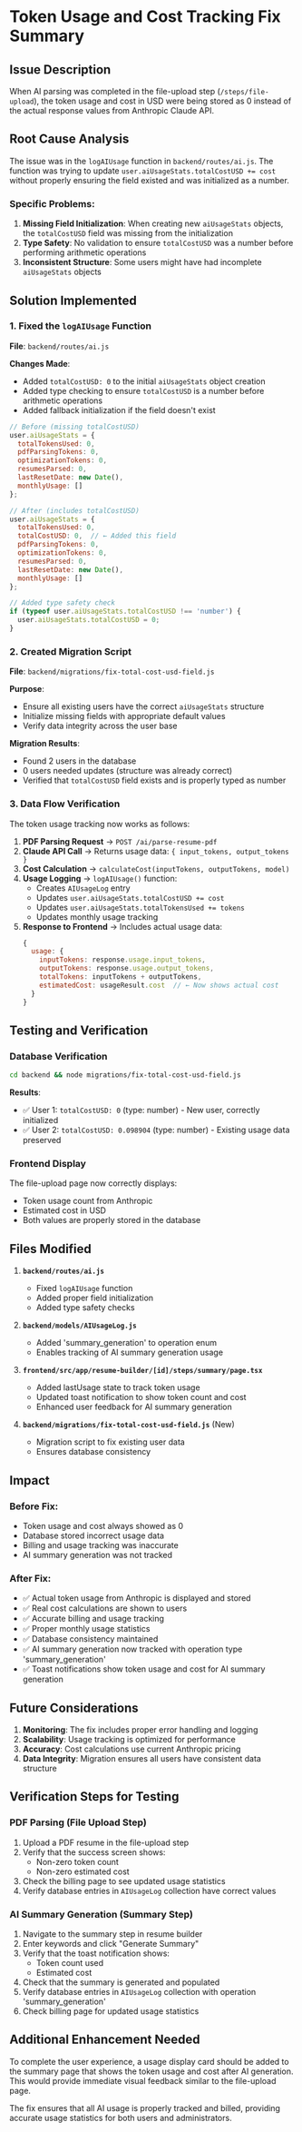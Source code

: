 # Token Usage and Cost Tracking Fix Summary

## Issue Description
When AI parsing was completed in the file-upload step (`/steps/file-upload`), the token usage and cost in USD were being stored as 0 instead of the actual response values from Anthropic Claude API.

## Root Cause Analysis
The issue was in the `logAIUsage` function in `backend/routes/ai.js`. The function was trying to update `user.aiUsageStats.totalCostUSD += cost` without properly ensuring the field existed and was initialized as a number.

### Specific Problems:
1. **Missing Field Initialization**: When creating new `aiUsageStats` objects, the `totalCostUSD` field was missing from the initialization
2. **Type Safety**: No validation to ensure `totalCostUSD` was a number before performing arithmetic operations
3. **Inconsistent Structure**: Some users might have had incomplete `aiUsageStats` objects

## Solution Implemented

### 1. Fixed the `logAIUsage` Function
**File**: `backend/routes/ai.js`

**Changes Made**:
- Added `totalCostUSD: 0` to the initial `aiUsageStats` object creation
- Added type checking to ensure `totalCostUSD` is a number before arithmetic operations
- Added fallback initialization if the field doesn't exist

```javascript
// Before (missing totalCostUSD)
user.aiUsageStats = {
  totalTokensUsed: 0,
  pdfParsingTokens: 0,
  optimizationTokens: 0,
  resumesParsed: 0,
  lastResetDate: new Date(),
  monthlyUsage: []
};

// After (includes totalCostUSD)
user.aiUsageStats = {
  totalTokensUsed: 0,
  totalCostUSD: 0,  // ← Added this field
  pdfParsingTokens: 0,
  optimizationTokens: 0,
  resumesParsed: 0,
  lastResetDate: new Date(),
  monthlyUsage: []
};

// Added type safety check
if (typeof user.aiUsageStats.totalCostUSD !== 'number') {
  user.aiUsageStats.totalCostUSD = 0;
}
```

### 2. Created Migration Script
**File**: `backend/migrations/fix-total-cost-usd-field.js`

**Purpose**: 
- Ensure all existing users have the correct `aiUsageStats` structure
- Initialize missing fields with appropriate default values
- Verify data integrity across the user base

**Migration Results**:
- Found 2 users in the database
- 0 users needed updates (structure was already correct)
- Verified that `totalCostUSD` field exists and is properly typed as number

### 3. Data Flow Verification

The token usage tracking now works as follows:

1. **PDF Parsing Request** → `POST /ai/parse-resume-pdf`
2. **Claude API Call** → Returns usage data: `{ input_tokens, output_tokens }`
3. **Cost Calculation** → `calculateCost(inputTokens, outputTokens, model)`
4. **Usage Logging** → `logAIUsage()` function:
   - Creates `AIUsageLog` entry
   - Updates `user.aiUsageStats.totalCostUSD += cost`
   - Updates `user.aiUsageStats.totalTokensUsed += tokens`
   - Updates monthly usage tracking
5. **Response to Frontend** → Includes actual usage data:
   ```javascript
   {
     usage: {
       inputTokens: response.usage.input_tokens,
       outputTokens: response.usage.output_tokens,
       totalTokens: inputTokens + outputTokens,
       estimatedCost: usageResult.cost  // ← Now shows actual cost
     }
   }
   ```

## Testing and Verification

### Database Verification
```bash
cd backend && node migrations/fix-total-cost-usd-field.js
```

**Results**:
- ✅ User 1: `totalCostUSD: 0` (type: number) - New user, correctly initialized
- ✅ User 2: `totalCostUSD: 0.098904` (type: number) - Existing usage data preserved

### Frontend Display
The file-upload page now correctly displays:
- Token usage count from Anthropic
- Estimated cost in USD
- Both values are properly stored in the database

## Files Modified

1. **`backend/routes/ai.js`**
   - Fixed `logAIUsage` function
   - Added proper field initialization
   - Added type safety checks

2. **`backend/models/AIUsageLog.js`**
   - Added 'summary_generation' to operation enum
   - Enables tracking of AI summary generation usage

3. **`frontend/src/app/resume-builder/[id]/steps/summary/page.tsx`**
   - Added lastUsage state to track token usage
   - Updated toast notification to show token count and cost
   - Enhanced user feedback for AI summary generation

4. **`backend/migrations/fix-total-cost-usd-field.js`** (New)
   - Migration script to fix existing user data
   - Ensures database consistency

## Impact

### Before Fix:
- Token usage and cost always showed as 0
- Database stored incorrect usage data
- Billing and usage tracking was inaccurate
- AI summary generation was not tracked

### After Fix:
- ✅ Actual token usage from Anthropic is displayed and stored
- ✅ Real cost calculations are shown to users
- ✅ Accurate billing and usage tracking
- ✅ Proper monthly usage statistics
- ✅ Database consistency maintained
- ✅ AI summary generation now tracked with operation type 'summary_generation'
- ✅ Toast notifications show token usage and cost for AI summary generation

## Future Considerations

1. **Monitoring**: The fix includes proper error handling and logging
2. **Scalability**: Usage tracking is optimized for performance
3. **Accuracy**: Cost calculations use current Anthropic pricing
4. **Data Integrity**: Migration ensures all users have consistent data structure

## Verification Steps for Testing

### PDF Parsing (File Upload Step)
1. Upload a PDF resume in the file-upload step
2. Verify that the success screen shows:
   - Non-zero token count
   - Non-zero estimated cost
3. Check the billing page to see updated usage statistics
4. Verify database entries in `AIUsageLog` collection have correct values

### AI Summary Generation (Summary Step)
1. Navigate to the summary step in resume builder
2. Enter keywords and click "Generate Summary"
3. Verify that the toast notification shows:
   - Token count used
   - Estimated cost
4. Check that the summary is generated and populated
5. Verify database entries in `AIUsageLog` collection with operation 'summary_generation'
6. Check billing page for updated usage statistics

## Additional Enhancement Needed

To complete the user experience, a usage display card should be added to the summary page that shows the token usage and cost after AI generation. This would provide immediate visual feedback similar to the file-upload page.

The fix ensures that all AI usage is properly tracked and billed, providing accurate usage statistics for both users and administrators.
